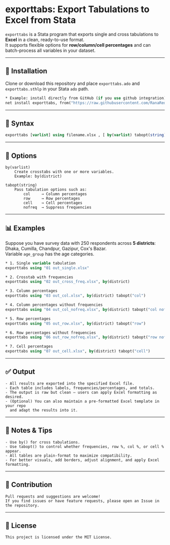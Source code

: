 # exporttabs: Export Tabulations to Excel from Stata

`exporttabs` is a Stata program that exports single and cross tabulations to **Excel** in a clean, ready-to-use format.  
It supports flexible options for **row/column/cell percentages** and can batch-process all variables in your dataset.

---

## 🔧 Installation

Clone or download this repository and place `exporttabs.ado` and `exporttabs.sthlp` in your Stata `ado` path.

```stata
* Example: install directly from GitHub (if you use github integration)
net install exporttabs, from("https://raw.githubusercontent.com/RanaRedoan/exporttabs/main") replace
```

---

## 📖 Syntax

```stata
exporttabs [varlist] using filename.xlsx , [ by(varlist) tabopt(string) ]
```

---

## 📌 Options

```text
by(varlist)
    Create crosstabs with one or more variables.
    Example: by(district)

tabopt(string)
    Pass tabulation options such as:
        col     → Column percentages
        row     → Row percentages
        cell    → Cell percentages
        nofreq  → Suppress frequencies
```

---

## 📊 Examples

Suppose you have survey data with 250 respondents across **5 districts**:  
Dhaka, Cumilla, Chandpur, Gazipur, Cox's Bazar.  
Variable `age_group` has the age categories.

```stata
* 1. Single variable tabulation
exporttabs using "01 out_single.xlsx"

* 2. Crosstab with frequencies
exporttabs using "02 out_cross_freq.xlsx", by(district)

* 3. Column percentages
exporttabs using "03 out_col.xlsx", by(district) tabopt("col")

* 4. Column percentages without frequencies
exporttabs using "04 out_col_nofreq.xlsx", by(district) tabopt("col nofreq")

* 5. Row percentages
exporttabs using "05 out_row.xlsx", by(district) tabopt("row")

* 6. Row percentages without frequencies
exporttabs using "06 out_row_nofreq.xlsx", by(district) tabopt("row nofreq")

* 7. Cell percentages
exporttabs using "07 out_cell.xlsx", by(district) tabopt("cell")
```

---

## ✅ Output

```text
- All results are exported into the specified Excel file.  
- Each table includes labels, frequencies/percentages, and totals.  
- The output is raw but clean — users can apply Excel formatting as desired.  
- (Optional) You can also maintain a pre-formatted Excel template in your repo 
  and adapt the results into it.
```

---

## 📌 Notes & Tips

```text
- Use by() for cross tabulations.  
- Use tabopt() to control whether frequencies, row %, col %, or cell % appear.  
- All tables are plain-format to maximize compatibility.  
- For better visuals, add borders, adjust alignment, and apply Excel formatting.
```

---

## 🤝 Contribution

```text
Pull requests and suggestions are welcome!  
If you find issues or have feature requests, please open an Issue in the repository.
```

---

## 📜 License

```text
This project is licensed under the MIT License.
```

